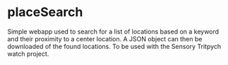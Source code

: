 # placeSearch
Simple webapp used to search for a list of locations based on a keyword and their proximity to a center location. A JSON object can then be downloaded of the found locations. To be used with the Sensory Tritpych watch project.
